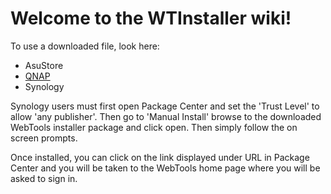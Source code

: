 # Welcome to the WTInstaller wiki!

To use a downloaded file, look here:

* AsuStore
* [QNAP](https://github.com/ukdtom/WTInstaller/wiki/QNAP)
* Synology

Synology users must first open Package Center and set the 'Trust Level' to allow 'any publisher'. Then go to 'Manual Install' browse to the downloaded WebTools installer package and click open. Then simply follow the on screen prompts.

Once installed, you can click on the link displayed under URL in Package Center and you will be taken to the WebTools home page where you will be asked to sign in.


